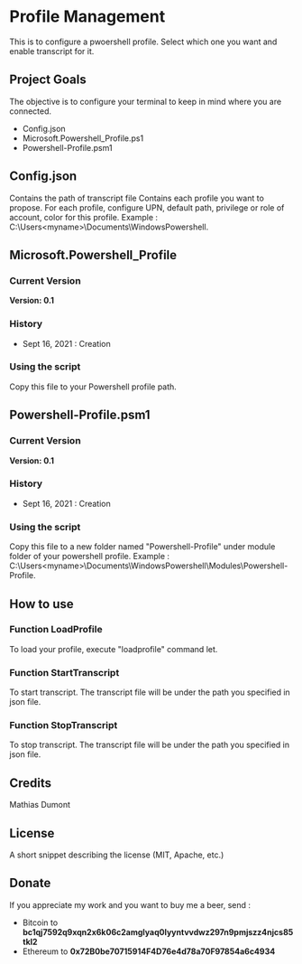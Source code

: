 # Profile Management

This is to configure a pwoershell profile. Select which one you want and enable transcript for it.

## Project Goals
The objective is to configure your terminal to keep in mind where you are connected.
* Config.json
* Microsoft.Powershell_Profile.ps1
* Powershell-Profile.psm1

## Config.json
Contains the path of transcript file
Contains each profile you want to propose. For each profile, configure UPN, default path, privilege or role of account, color for this profile.
Example : C:\Users\<myname>\Documents\WindowsPowershell.

## Microsoft.Powershell_Profile
### Current Version
**Version: 0.1**

### History
- Sept 16, 2021 : Creation

### Using the script
Copy this file to your Powershell profile path.

## Powershell-Profile.psm1
### Current Version
**Version: 0.1**

### History
- Sept 16, 2021 : Creation

### Using the script
Copy this file to a new folder named "Powershell-Profile" under module folder of your powershell profile.
Example : C:\Users\<myname>\Documents\WindowsPowershell\Modules\Powershell-Profile.

## How to use
### Function LoadProfile
To load your profile, execute "loadprofile" command let.

### Function StartTranscript
To start transcript. The transcript file will be under the path you specified in json file.

### Function StopTranscript
To stop transcript. The transcript file will be under the path you specified in json file.

## Credits
Mathias Dumont

## License
A short snippet describing the license (MIT, Apache, etc.)

## Donate
If you appreciate my work and you want to buy me a beer, send :
* Bitcoin to <b>bc1qj7592q9xqn2x6k06c2amglyaq0lyyntvvdwz297n9pmjszz4njcs85tkl2</b>
* Ethereum to <b>0x72B0be70715914F4D76e4d78a70F97854a6c4934</b>